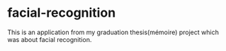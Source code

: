 # facial-recognition
This is an application from my graduation thesis(mémoire) project which was about facial recognition.
